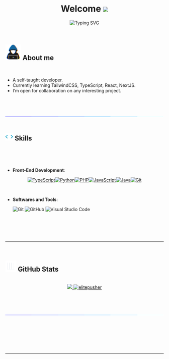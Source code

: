 
<h1 align="center"><b>Welcome </b><img src="https://media.giphy.com/media/hvRJCLFzcasrR4ia7z/giphy.gif" width="35"></h1>

<p align="center">
 <img src="https://readme-typing-svg.herokuapp.com?font=Fira+Code&pause=1000&center=true&width=435&lines=I'm+ElitePusher;Front-End+Developer;Backend+Developer;Java+Developer" alt="Typing SVG" /></a>
</p>

<br>
	
## <picture><img src = "https://github.com/ElitePusher/ElitePusher/blob/main/about_me.gif" width = 50px></picture> **About me**

<br>

- A self-taught developer.
- Currently learning TailwindCSS, TypeScript, React, NextJS.
- I’m open for collaboration on any interesting project.

<br><br>

<img src="https://github.com/ElitePusher/ElitePusher/blob/main/divider.gif"><br><br>

## <img src="https://github.com/ElitePusher/ElitePusher/blob/main/skills.gif" width ="25"><b> Skills</b>
<br>

<p align="center">

<br>   
    
- **Front-End Development**:

<p align="center">
<a href="https://www.typescriptlang.org/" target="_blank" rel="noreferrer"><img src="https://raw.githubusercontent.com/danielcranney/readme-generator/main/public/icons/skills/typescript-colored.svg" width="36" height="36" alt="TypeScript" /></a><a href="https://www.python.org/" target="_blank" rel="noreferrer"><img src="https://raw.githubusercontent.com/danielcranney/readme-generator/main/public/icons/skills/python-colored.svg" width="36" height="36" alt="Python" /></a><a href="https://www.php.net/" target="_blank" rel="noreferrer"><img src="https://raw.githubusercontent.com/danielcranney/readme-generator/main/public/icons/skills/php-colored.svg" width="36" height="36" alt="PHP" /></a><a href="https://developer.mozilla.org/en-US/docs/Web/JavaScript" target="_blank" rel="noreferrer"><img src="https://raw.githubusercontent.com/danielcranney/readme-generator/main/public/icons/skills/javascript-colored.svg" width="36" height="36" alt="JavaScript" /></a><a href="https://www.oracle.com/java/" target="_blank" rel="noreferrer"><img src="https://raw.githubusercontent.com/danielcranney/readme-generator/main/public/icons/skills/java-colored.svg" width="36" height="36" alt="Java" /></a><a href="https://git-scm.com/" target="_blank" rel="noreferrer"><img src="https://raw.githubusercontent.com/danielcranney/readme-generator/main/public/icons/skills/git-colored.svg" width="36" height="36" alt="Git" /></a>
</p>
    
<br>

- **Softwares and Tools**:

    ![Git](https://img.shields.io/badge/git-%23F05033.svg?style=for-the-badge&logo=git&logoColor=white)
    ![GitHub](https://img.shields.io/badge/github-%23121011.svg?style=for-the-badge&logo=github&logoColor=white)
    ![Visual Studio Code](https://img.shields.io/badge/Visual%20Studio%20Code-0078d7.svg?style=for-the-badge&logo=visual-studio-code&logoColor=white)

<br>   

</p>

<br>
<br>

-----

<br>


## <img src="https://github.com/ElitePusher/ElitePusher/blob/main/stats.gif" width="35"><b> GitHub Stats </b>
<br>

<div align="center">

<a href="https://github.com/elitepusher/">
  <img src="https://github-readme-stats.vercel.app/api?username=elitepusher&include_all_commits=true&count_private=true&show_icons=true&line_height=20&title_color=7A7ADB&icon_color=2234AE&text_color=D3D3D3&bg_color=0,000000,130F40" width="450"/>
  <img src="https://github-readme-stats.vercel.app/api/top-langs?username=elitepusher&show_icons=true&locale=en&layout=compact&line_height=20&title_color=7A7ADB&icon_color=2234AE&text_color=D3D3D3&bg_color=0,000000,130F40" width="375"  alt="elitepusher"/>

</a>
</div>

<br>
<br>
<br>
<br>
<img src="https://github.com/ElitePusher/ElitePusher/blob/main/divider.gif">
<br>
<br>
<br>
<br>
<br>
<br>
<br>

---

<br>
